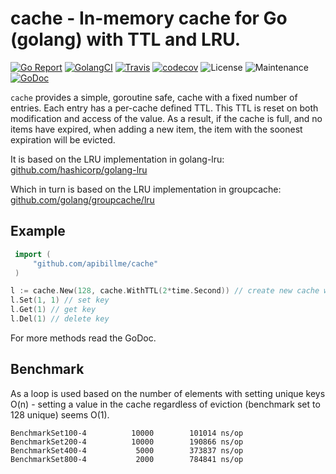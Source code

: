 # cache - In-memory cache for Go (golang) with TTL and LRU.

[![Go Report](https://goreportcard.com/badge/github.com/apibillme/cache)](https://goreportcard.com/report/github.com/apibillme/cache) [![GolangCI](https://golangci.com/badges/github.com/apibillme/cache.svg)](https://golangci.com/r/github.com/apibillme/cache) [![Travis](https://travis-ci.org/apibillme/cache.svg?branch=master)](https://travis-ci.org/apibillme/cache#) [![codecov](https://codecov.io/gh/apibillme/cache/branch/master/graph/badge.svg)](https://codecov.io/gh/apibillme/cache) ![License](https://img.shields.io/github/license/apibillme/cache.svg) ![Maintenance](https://img.shields.io/maintenance/yes/2018.svg) [![GoDoc](https://godoc.org/github.com/apibillme/cache?status.svg)](https://godoc.org/github.com/apibillme/cache)

`cache` provides a simple, goroutine safe, cache with a fixed number of entries. Each entry has a per-cache defined TTL. This TTL is reset on both modification and access of the value. As a result, if the cache is full, and no items have expired, when adding a new item, the item with the soonest expiration will be evicted.

It is based on the LRU implementation in golang-lru:
[github.com/hashicorp/golang-lru](http://godoc.org/github.com/hashicorp/golang-lru)

Which in turn is based on the LRU implementation in groupcache:
[github.com/golang/groupcache/lru](http://godoc.org/github.com/golang/groupcache/lru)

##  Example
```go
 import (
     "github.com/apibillme/cache"
 )

l := cache.New(128, cache.WithTTL(2*time.Second)) // create new cache with ttl and fixed size of 128 keys
l.Set(1, 1) // set key
l.Get(1) // get key
l.Del(1) // delete key
```
For more methods read the GoDoc.

## Benchmark

As a loop is used based on the number of elements with setting unique keys O(n) - setting a value in the cache regardless of eviction (benchmark set to 128 unique) seems O(1).

```
BenchmarkSet100-4   	   10000	    101014 ns/op
BenchmarkSet200-4   	   10000	    190866 ns/op
BenchmarkSet400-4   	    5000	    373837 ns/op
BenchmarkSet800-4   	    2000	    784841 ns/op
```


